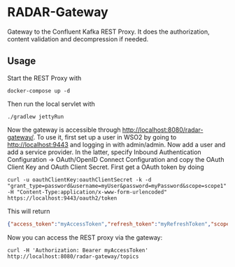 # RADAR-Gateway

Gateway to the Confluent Kafka REST Proxy. It does the authorization, content validation and decompression if needed.

## Usage

Start the REST Proxy with

```shell
docker-compose up -d
```

Then run the local servlet with

```shell
./gradlew jettyRun
```

Now the gateway is accessible through <http://localhost:8080/radar-gateway/>. To use it, first set up a user in WSO2 by going to <http://localhost:9443> and logging in with admin/admin. Now add a user and add a service provider. In the latter, specify Inbound Authentication Configuration -> OAuth/OpenID Connect Configuration and copy the OAuth Client Key and OAuth Client Secret. First get a OAuth token by doing

```shell
curl -u oauthClientKey:oauthClientSecret -k -d "grant_type=password&username=myUser&password=myPassword&scope=scope1" -H "Content-Type:application/x-www-form-urlencoded" https://localhost:9443/oauth2/token
```
This will return
```json
{"access_token":"myAccessToken","refresh_token":"myRefreshToken","scope":"scope1","token_type":"Bearer","expires_in":3600}
```

Now you can access the REST proxy via the gateway:
```shell
curl -H 'Authorization: Bearer myAccessToken' http://localhost:8080/radar-gateway/topics
```
